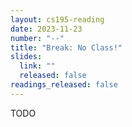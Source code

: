 ```yaml
---
layout: cs195-reading
date: 2023-11-23
number: "--"
title: "Break: No Class!"
slides:
  link: ""
  released: false
readings_released: false
---
```


TODO
